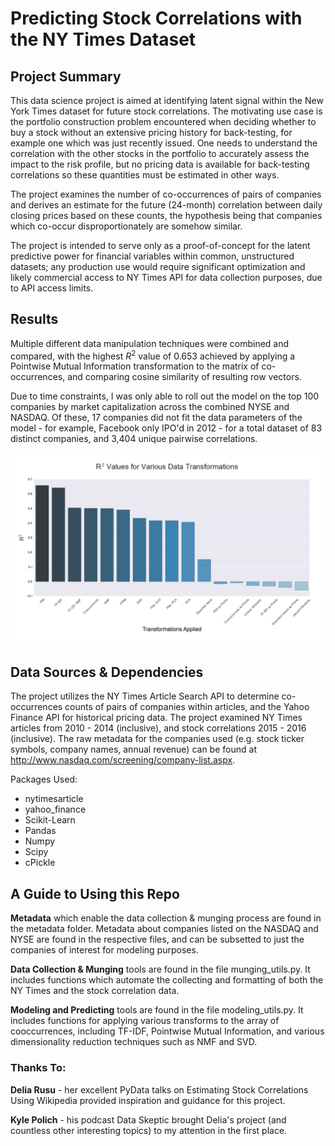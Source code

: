 # Predicting Stock Correlations with the NY Times Dataset


## Project Summary

This data science project is aimed at identifying latent signal within the New York Times dataset for future stock correlations. The motivating use case is the portfolio construction problem encountered when deciding whether to buy a stock without an extensive pricing history for back-testing, for example one which was just recently issued. One needs to understand the correlation with the other stocks in the portfolio to accurately assess the impact to the risk profile, but no pricing data is available for back-testing correlations so these quantities must be estimated in other ways.

The project examines the number of co-occurrences of pairs of companies and derives an estimate for the future (24-month) correlation between daily closing prices based on these counts, the hypothesis being that companies which co-occur disproportionately are somehow similar.

The project is intended to serve only as a proof-of-concept for the latent predictive power for financial variables within common, unstructured datasets; any production use would require significant optimization and likely commercial access to NY Times API for data collection purposes, due to API access limits.


## Results

Multiple different data manipulation techniques were combined and compared, with the highest *R*<sup>2</sup> value of 0.653 achieved by applying a Pointwise Mutual Information transformation to the matrix of co-occurrences, and comparing cosine similarity of resulting row vectors.

Due to time constraints, I was only able to roll out the model on the top 100 companies by market capitalization across the combined NYSE and NASDAQ. Of these, 17 companies did not fit the data parameters of the model - for example, Facebook only IPO'd in 2012 - for a total dataset of 83 distinct companies, and 3,404 unique pairwise correlations.


![](https://github.com/matthewdparker/nytimes-correlation/blob/master/images/R_Squared_values.png)



## Data Sources & Dependencies

The project utilizes the NY Times Article Search API to determine co-occurrences counts of pairs of companies within articles, and the Yahoo Finance API for historical pricing data. The project examined NY Times articles from 2010 - 2014 (inclusive), and stock correlations 2015 - 2016 (inclusive). The raw metadata for the companies used (e.g. stock ticker symbols, company names, annual revenue) can be found at http://www.nasdaq.com/screening/company-list.aspx.

Packages Used:

- nytimesarticle
- yahoo_finance  
- Scikit-Learn
- Pandas
- Numpy
- Scipy
- cPickle


## A Guide to Using this Repo

**Metadata** which enable the data collection & munging process are found in the metadata folder. Metadata about companies listed on the NASDAQ and NYSE are found in the respective files, and can be subsetted to just the companies of interest for modeling purposes.

**Data Collection & Munging** tools are found in the file munging_utils.py. It includes functions which automate the collecting and formatting of both the NY Times and the stock correlation data.

**Modeling and Predicting** tools are found in the file modeling_utils.py. It includes functions for applying various transforms to the array of cooccurrences, including TF-IDF, Pointwise Mutual Information, and various dimensionality reduction techniques such as NMF and SVD.




### Thanks To:

__Delia Rusu__ - her excellent PyData talks on Estimating Stock Correlations Using Wikipedia provided inspiration and guidance for this project.

__Kyle Polich__ - his podcast Data Skeptic brought Delia's project (and countless other interesting topics) to my attention in the first place.
